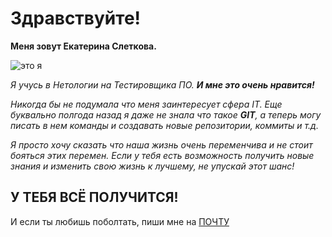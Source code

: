 # Здравствуйте! 

**Меня зовут Екатерина Слеткова.**

![это я](https://photos.google.com/photo/AF1QipPyqnMFXePzyY7h9q_P5H8cLGfn3QedSCo1PN5M)

_Я учусь в Нетологии на Тестировщика ПО._
***И мне это очень нравится!***

_Никогда бы не подумала что меня заинтересует сфера IT. Еще буквально полгода назад я даже не знала что такое ***GIT***, а теперь могу писать в нем команды и создавать новые репозитории, коммиты и т.д._

_Я просто хочу сказать что наша жизнь очень переменчива и не стоит бояться этих перемен. Если у тебя есть возможность получить новые знания и изменить свою жизнь к лучшему, не упускай этот шанс!_

## У ТЕБЯ ВСЁ ПОЛУЧИТСЯ!

И если ты любишь поболтать, пиши мне на [ПОЧТУ](slet113@mail.ru)